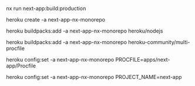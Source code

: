 nx run next-app:build:production

heroku create -a next-app-nx-monorepo

heroku buildpacks:add -a next-app-nx-monorepo heroku/nodejs

heroku buildpacks:add -a next-app-nx-monorepo heroku-community/multi-procfile

heroku config:set -a next-app-nx-monorepo PROCFILE=apps/next-app/Procfile

heroku config:set -a next-app-nx-monorepo PROJECT_NAME=next-app
